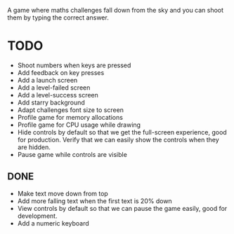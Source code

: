 A game where maths challenges fall down from the sky and you can shoot
them by typing the correct answer.

# TODO
* Shoot numbers when keys are pressed
* Add feedback on key presses
* Add a launch screen
* Add a level-failed screen
* Add a level-success screen
* Add starry background
* Adapt challenges font size to screen
* Profile game for memory allocations
* Profile game for CPU usage while drawing
* Hide controls by default so that we get the full-screen experience,
  good for production. Verify that we can easily show the controls
  when they are hidden.
* Pause game while controls are visible


## DONE
* Make text move down from top
* Add more falling text when the first text is 20% down
* View controls by default so that we can pause the game easily, good
  for development.
* Add a numeric keyboard
